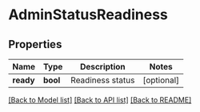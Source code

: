 # AdminStatusReadiness

## Properties
Name | Type | Description | Notes
------------ | ------------- | ------------- | -------------
**ready** | **bool** | Readiness status | [optional] 

[[Back to Model list]](../README.md#documentation-for-models) [[Back to API list]](../README.md#documentation-for-api-endpoints) [[Back to README]](../README.md)


